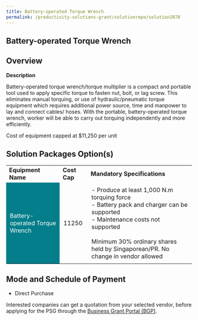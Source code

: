 ```yaml
---
title: Battery-operated Torque Wrench
permalink: /productivity-solutions-grant/solutionrepo/solution2078
---
```


## Battery-operated Torque Wrench

## Overview

**Description**

Battery-operated torque wrench/torque multiplier is a compact and portable tool used to apply specific torque to fasten nut, bolt, or lag screw. This eliminates manual torquing, or use of hydraulic/pneumatic torque equipment which requires additional power source, time and manpower to lay and connect cables/ hoses. With the portable, battery-operated torque wrench, worker will be able to carry out torquing independently and more efficiently.

Cost of equipment capped at $11,250 per unit

## Solution Packages Option(s)

<table>
<tr>
<td><b>Equipment Name</b></td>
<td><b>Cost Cap</b></td>
<td><b>Mandatory Specifications</b></td>
</tr>
<tr>
<td style='padding: 10px; background-color: #037E8A; color: #FFFFFF;'>Battery-operated Torque Wrench</td>
<td style='padding: 10px;'>11250</td>
<td style='padding: 10px;'>- Produce at least 1,000 N.m torquing force <br>- Battery pack and charger can be supported<br>- Maintenance costs not supported<br><br>Minimum 30% ordinary shares held by Singaporean/PR. No change in vendor allowed</td>
</tr>
</table>

## Mode and Schedule of Payment

 - Direct Purchase

Interested companies can get a quotation from your selected vendor, before applying for the PSG through the <a href='https://www.businessgrants.gov.sg/' target='_blank' rel='noopener'>Business Grant Portal (BGP)</a>.

<script src="/jquery/resize-tables.js"></script>
